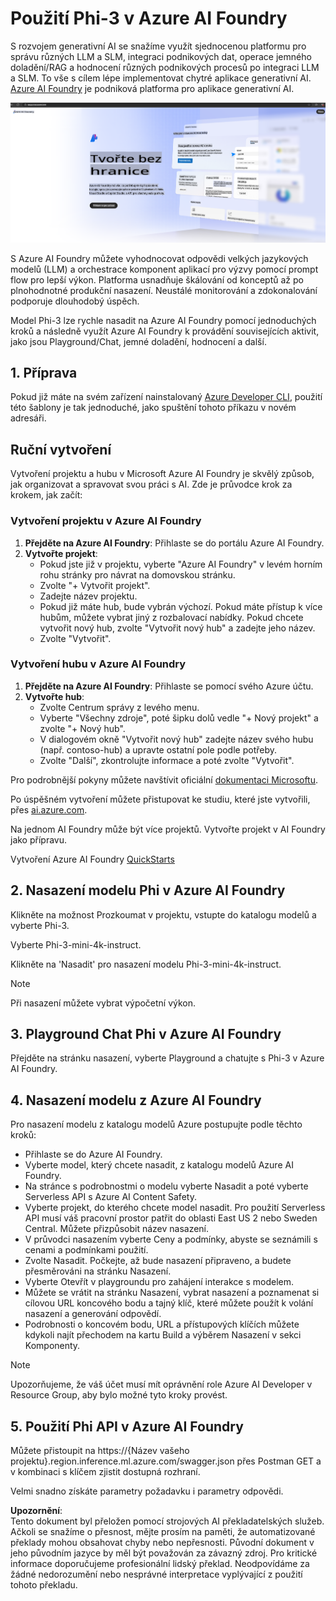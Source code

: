 # **Použití Phi-3 v Azure AI Foundry**

S rozvojem generativní AI se snažíme využít sjednocenou platformu pro správu různých LLM a SLM, integraci podnikových dat, operace jemného doladění/RAG a hodnocení různých podnikových procesů po integraci LLM a SLM. To vše s cílem lépe implementovat chytré aplikace generativní AI. [Azure AI Foundry](https://ai.azure.com) je podniková platforma pro aplikace generativní AI.

![aistudo](../../../../translated_images/aifoundry_home.ffa4fe13d11f26171097f8666a1db96ac0979ffa1adde80374c60d1136c7e1de.cs.png)

S Azure AI Foundry můžete vyhodnocovat odpovědi velkých jazykových modelů (LLM) a orchestrace komponent aplikací pro výzvy pomocí prompt flow pro lepší výkon. Platforma usnadňuje škálování od konceptů až po plnohodnotné produkční nasazení. Neustálé monitorování a zdokonalování podporuje dlouhodobý úspěch.

Model Phi-3 lze rychle nasadit na Azure AI Foundry pomocí jednoduchých kroků a následně využít Azure AI Foundry k provádění souvisejících aktivit, jako jsou Playground/Chat, jemné doladění, hodnocení a další.

## **1. Příprava**

Pokud již máte na svém zařízení nainstalovaný [Azure Developer CLI](https://learn.microsoft.com/azure/developer/azure-developer-cli/overview?WT.mc_id=aiml-138114-kinfeylo), použití této šablony je tak jednoduché, jako spuštění tohoto příkazu v novém adresáři.

## Ruční vytvoření

Vytvoření projektu a hubu v Microsoft Azure AI Foundry je skvělý způsob, jak organizovat a spravovat svou práci s AI. Zde je průvodce krok za krokem, jak začít:

### Vytvoření projektu v Azure AI Foundry

1. **Přejděte na Azure AI Foundry**: Přihlaste se do portálu Azure AI Foundry.
2. **Vytvořte projekt**:
   - Pokud jste již v projektu, vyberte "Azure AI Foundry" v levém horním rohu stránky pro návrat na domovskou stránku.
   - Zvolte "+ Vytvořit projekt".
   - Zadejte název projektu.
   - Pokud již máte hub, bude vybrán výchozí. Pokud máte přístup k více hubům, můžete vybrat jiný z rozbalovací nabídky. Pokud chcete vytvořit nový hub, zvolte "Vytvořit nový hub" a zadejte jeho název.
   - Zvolte "Vytvořit".

### Vytvoření hubu v Azure AI Foundry

1. **Přejděte na Azure AI Foundry**: Přihlaste se pomocí svého Azure účtu.
2. **Vytvořte hub**:
   - Zvolte Centrum správy z levého menu.
   - Vyberte "Všechny zdroje", poté šipku dolů vedle "+ Nový projekt" a zvolte "+ Nový hub".
   - V dialogovém okně "Vytvořit nový hub" zadejte název svého hubu (např. contoso-hub) a upravte ostatní pole podle potřeby.
   - Zvolte "Další", zkontrolujte informace a poté zvolte "Vytvořit".

Pro podrobnější pokyny můžete navštívit oficiální [dokumentaci Microsoftu](https://learn.microsoft.com/azure/ai-studio/how-to/create-projects).

Po úspěšném vytvoření můžete přistupovat ke studiu, které jste vytvořili, přes [ai.azure.com](https://ai.azure.com/).

Na jednom AI Foundry může být více projektů. Vytvořte projekt v AI Foundry jako přípravu.

Vytvoření Azure AI Foundry [QuickStarts](https://learn.microsoft.com/azure/ai-studio/quickstarts/get-started-code)

## **2. Nasazení modelu Phi v Azure AI Foundry**

Klikněte na možnost Prozkoumat v projektu, vstupte do katalogu modelů a vyberte Phi-3.

Vyberte Phi-3-mini-4k-instruct.

Klikněte na 'Nasadit' pro nasazení modelu Phi-3-mini-4k-instruct.

> [!NOTE]
>
> Při nasazení můžete vybrat výpočetní výkon.

## **3. Playground Chat Phi v Azure AI Foundry**

Přejděte na stránku nasazení, vyberte Playground a chatujte s Phi-3 v Azure AI Foundry.

## **4. Nasazení modelu z Azure AI Foundry**

Pro nasazení modelu z katalogu modelů Azure postupujte podle těchto kroků:

- Přihlaste se do Azure AI Foundry.
- Vyberte model, který chcete nasadit, z katalogu modelů Azure AI Foundry.
- Na stránce s podrobnostmi o modelu vyberte Nasadit a poté vyberte Serverless API s Azure AI Content Safety.
- Vyberte projekt, do kterého chcete model nasadit. Pro použití Serverless API musí váš pracovní prostor patřit do oblasti East US 2 nebo Sweden Central. Můžete přizpůsobit název nasazení.
- V průvodci nasazením vyberte Ceny a podmínky, abyste se seznámili s cenami a podmínkami použití.
- Zvolte Nasadit. Počkejte, až bude nasazení připraveno, a budete přesměrováni na stránku Nasazení.
- Vyberte Otevřít v playgroundu pro zahájení interakce s modelem.
- Můžete se vrátit na stránku Nasazení, vybrat nasazení a poznamenat si cílovou URL koncového bodu a tajný klíč, které můžete použít k volání nasazení a generování odpovědí.
- Podrobnosti o koncovém bodu, URL a přístupových klíčích můžete kdykoli najít přechodem na kartu Build a výběrem Nasazení v sekci Komponenty.

> [!NOTE]
> Upozorňujeme, že váš účet musí mít oprávnění role Azure AI Developer v Resource Group, aby bylo možné tyto kroky provést.

## **5. Použití Phi API v Azure AI Foundry**

Můžete přistoupit na https://{Název vašeho projektu}.region.inference.ml.azure.com/swagger.json přes Postman GET a v kombinaci s klíčem zjistit dostupná rozhraní.

Velmi snadno získáte parametry požadavku i parametry odpovědi.

**Upozornění**:  
Tento dokument byl přeložen pomocí strojových AI překladatelských služeb. Ačkoli se snažíme o přesnost, mějte prosím na paměti, že automatizované překlady mohou obsahovat chyby nebo nepřesnosti. Původní dokument v jeho původním jazyce by měl být považován za závazný zdroj. Pro kritické informace doporučujeme profesionální lidský překlad. Neodpovídáme za žádné nedorozumění nebo nesprávné interpretace vyplývající z použití tohoto překladu.